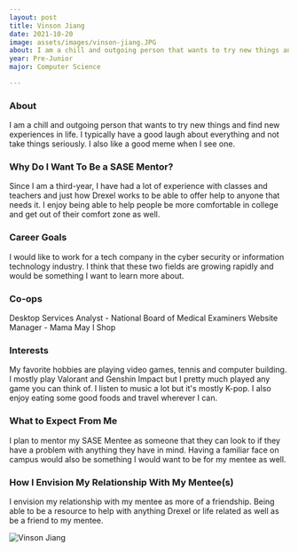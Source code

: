 ```yaml
---
layout: post
title: Vinson Jiang 
date: 2021-10-20
image: assets/images/vinson-jiang.JPG
about: I am a chill and outgoing person that wants to try new things and find new experiences in life. I typically have a good laugh about everything and not take things seriously. I also like a good meme when I see one.
year: Pre-Junior
major: Computer Science

---
```


### About

I am a chill and outgoing person that wants to try new things and find new experiences in life. I typically have a good laugh about everything and not take things seriously. I also like a good meme when I see one.

### Why Do I Want To Be a SASE Mentor?

Since I am a third-year, I have had a lot of experience with classes and teachers and just how Drexel works to be able to offer help to anyone that needs it. I enjoy being able to help people be more comfortable in college and get out of their comfort zone as well. 

### Career Goals

I would like to work for a tech company in the cyber security or information technology industry. I think that these two fields are growing rapidly and would be something I want to learn more about.

### Co-ops

Desktop Services Analyst - National Board of Medical Examiners
Website Manager - Mama May I Shop

### Interests

My favorite hobbies are playing video games, tennis and computer building. I mostly play Valorant and Genshin Impact but I pretty much played any game you can think of. I listen to music a lot but it's mostly K-pop. I also enjoy eating some good foods and travel wherever I can.

### What to Expect From Me

I plan to mentor my SASE Mentee as someone that they can look to if they have a problem with anything they have in mind. Having a familiar face on campus would also be something I would want to be for my mentee as well.

### How I Envision My Relationship With My Mentee(s) 

I envision my relationship with my mentee as more of a friendship. Being able to be a resource to help with anything Drexel or life related as well as be a friend to my mentee.

<div class="text-center my-5">
    <img src="{ "https://sase-drexel.github.io/mentorship-2021/assets/images/vinson-jiang.JPG" | absolute_url }" alt="Vinson Jiang" class="rounded post-img" />
</div>

